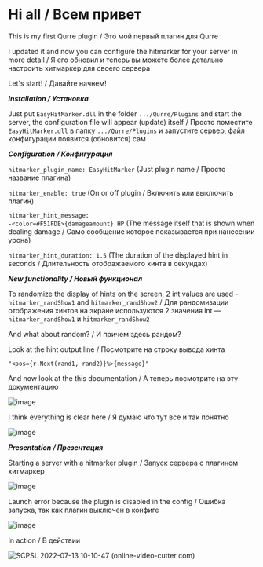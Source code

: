 <h1>Hi all / Всем привет</h1>

This is my first Qurre plugin / Это мой первый плагин для Qurre


I updated it and now you can configure the hitmarker for your server in more detail / Я его обновил и теперь вы можете более детально настроить хитмаркер для своего сервера

Let's start! / Давайте начнем!


<b><i>Installation / Установка</i></b>

Just put <code>EasyHitMarker.dll</code> in the folder <code>.../Qurre/Plugins</code> and start the server, the configuration file will appear (update) itself / Просто поместите <code>EasyHitMarker.dll</code> в папку <code>.../Qurre/Plugins</code> и запустите сервер, файл конфигурации появится (обновится) сам


<b><i>Configuration / Конфигурация</i></b>

<code>hitmarker_plugin_name: EasyHitMarker</code> (Just plugin name / Просто название плагина)

<code>hitmarker_enable: true</code> (On or off plugin / Включить или выключить плагин)

<code>hitmarker_hint_message: -<color=#F51FDE>{damageamount}</color> HP</code> (The message itself that is shown when dealing damage / Само сообщение которое показывается при нанесении урона)

<code>hitmarker_hint_duration: 1.5</code> (The duration of the displayed hint in seconds / Длительность отображаемого хинта в секундах)


<i><b>New functionality / Новый функционал</i></b>

To randomize the display of hints on the screen, 2 int values are used - <code>hitmarker_randShow1</code> and <code>hitmarker_randShow2</code> / Для рандомизации отображения хинтов на экране используются 2 значения int — <code>hitmarker_randShow1</code> и <code>hitmarker_randShow2</code>

And what about random? / И причем здесь рандом?

Look at the hint output line / Посмотрите на строку вывода хинта

<code>"<pos={r.Next(rand1, rand2)}%>{message}"</code>

And now look at the this documentation / А теперь посмотрите на эту документацию

![image](https://user-images.githubusercontent.com/57017651/180650926-1991a16d-fb65-402b-b019-439bae0b115c.png)

I think everything is clear here / Я думаю что тут все и так понятно

![image](https://user-images.githubusercontent.com/57017651/180650376-4079a58d-90b7-4d9a-935b-c96bea3da818.png)


<b><i>Presentation / Презентация</i></b>

Starting a server with a hitmarker plugin / Запуск сервера с плагином хитмаркер

![image](https://user-images.githubusercontent.com/57017651/180650471-cc67c81f-c8ed-45dd-83cf-5baddcb077ec.png)

Launch error because the plugin is disabled in the config / Ошибка запуска, так как плагин выключен в конфиге

![image](https://user-images.githubusercontent.com/57017651/178643030-d78116bd-8311-4933-9694-ace79c686fc7.png)

In action / В действии

![SCPSL 2022-07-13 10-10-47 (online-video-cutter com)](https://user-images.githubusercontent.com/57017651/178644488-939d7702-857d-4ba4-8dd8-138e658cf0e9.gif)



